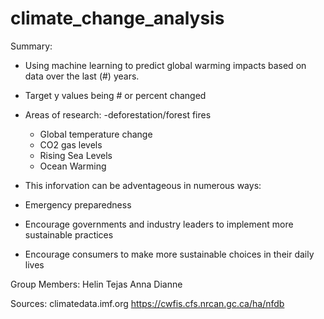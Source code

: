 # climate_change_analysis

Summary:

- Using machine learning to predict global warming impacts based on data over the last (#) years.
- Target y values being # or percent changed 
- Areas of research:
  -deforestation/forest fires
  - Global temperature change
  - CO2 gas levels
  - Rising Sea Levels
  - Ocean Warming
 
 - This inforvation can be adventageous in numerous ways:
  - Emergency preparedness
  - Encourage governments and industry leaders to implement more sustainable practices
  - Encourage consumers to make more sustainable choices in their daily lives



Group Members:
Helin 
Tejas
Anna
Dianne

Sources:
climatedata.imf.org
https://cwfis.cfs.nrcan.gc.ca/ha/nfdb 
